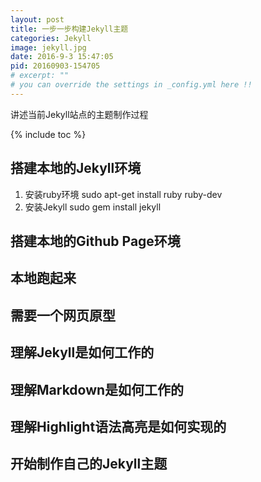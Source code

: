 ```yaml
---
layout: post
title: 一步一步构建Jekyll主题
categories: Jekyll
image: jekyll.jpg
date: 2016-9-3 15:47:05
pid: 20160903-154705
# excerpt: ""
# you can override the settings in _config.yml here !!
---
```

讲述当前Jekyll站点的主题制作过程

{% include toc %}

## 搭建本地的Jekyll环境

1. 安装ruby环境
  sudo apt-get install ruby ruby-dev
2. 安装Jekyll
  sudo gem install jekyll


## 搭建本地的Github Page环境

## 本地跑起来

## 需要一个网页原型

## 理解Jekyll是如何工作的

## 理解Markdown是如何工作的

## 理解Highlight语法高亮是如何实现的

## 开始制作自己的Jekyll主题

